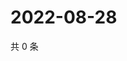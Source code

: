 # 2022-08-28

共 0 条

<!-- BEGIN WEIBO -->
<!-- 最后更新时间 Sun Aug 28 2022 20:08:11 GMT+0800 (China Standard Time) -->

<!-- END WEIBO -->
